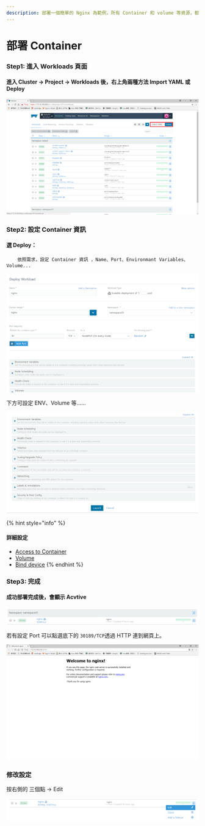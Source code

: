 ```yaml
---
description: 部署一個簡單的 Nginx 為範例，所有 Container 和 volume 等資源，都會屬於某一個 Namespace
---
```


# 部署 Container

### Step1:  進入 Workloads 頁面

#### 進入 Cluster -&gt; Project -&gt; Workloads 後，右上角兩種方法 Import YAML 或 Deploy  

![](.gitbook/assets/tempsnip%20%282%29.png)

### Step2: 設定 Container 資訊

####     選  Deploy：

        依照需求，設定 Container 資訊 ，Name、Port、Environmant Variables、 Volume...

![&#x8F38;&#x5165; name&#x3001;Image&#x3001;&#x5C6C;&#x65BC;&#x54EA;&#x500B; Namesapce&#xFF0C;port &#x7B49;&#x8CC7;&#x8A0A;](.gitbook/assets/image%20%2815%29.png)

  
下方可設定 ENV、Volume 等......

![](.gitbook/assets/image%20%2827%29.png)

{% hint style="info" %}
#### 詳細設定

* [Access to Container](bu-shu-ding.md#access-to-container)
* [Volume](bu-shu-ding.md#volume-ding)
* [Bind device](bu-shu-ding.md#bind-device)
{% endhint %}

### Step3: 完成

#### 成功部署完成後，會顯示 Acvtive 

![](.gitbook/assets/image%20%2818%29.png)

若有設定 Port 可以點選底下的 `30189/TCP`透過 HTTP 連到網頁上。

![](.gitbook/assets/image%20%2826%29.png)

### 修改設定

按右側的 三個點 -&gt; Edit

![](.gitbook/assets/image%20%2813%29.png)

